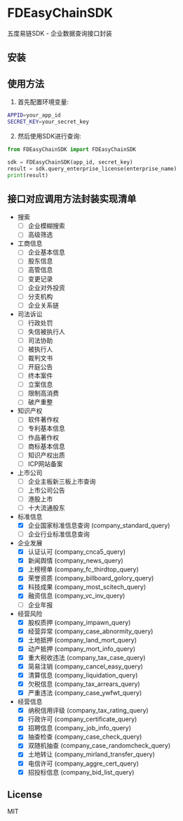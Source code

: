 # FDEasyChainSDK

五度易链SDK - 企业数据查询接口封装

## 安装

## 使用方法

1. 首先配置环境变量:

```bash
APPID=your_app_id
SECRET_KEY=your_secret_key
```

2. 然后使用SDK进行查询:

```python
from FDEasyChainSDK import FDEasyChainSDK

sdk = FDEasyChainSDK(app_id, secret_key)
result = sdk.query_enterprise_license(enterprise_name)
print(result)
```

## 接口对应调用方法封装实现清单

- 搜索
    - [ ] 企业模糊搜索
    - [ ] 高级筛选
- 工商信息
    - [ ] 企业基本信息
    - [ ] 股东信息
    - [ ] 高管信息
    - [ ] 变更记录
    - [ ] 企业对外投资
    - [ ] 分支机构
    - [ ] 企业关系链
- 司法诉讼
    - [ ] 行政处罚
    - [ ] 失信被执行人
    - [ ] 司法协助
    - [ ] 被执行人
    - [ ] 裁判文书
    - [ ] 开庭公告
    - [ ] 终本案件
    - [ ] 立案信息
    - [ ] 限制高消费
    - [ ] 破产重整
- 知识产权
    - [ ] 软件著作权
    - [ ] 专利基本信息
    - [ ] 作品著作权
    - [ ] 商标基本信息
    - [ ] 知识产权出质
    - [ ] ICP网站备案
- 上市公司
    - [ ] 企业主板新三板上市查询
    - [ ] 上市公司公告
    - [ ] 港股上市
    - [ ] 十大流通股东
- 标准信息
    - [x] 企业国家标准信息查询 (company_standard_query)
    - [ ] 企业行业标准信息查询
- 企业发展
    - [x] 认证认可 (company_cnca5_query)
    - [x] 新闻舆情 (company_news_query)
    - [x] 上榜榜单 (company_fc_thirdtop_query)
    - [x] 荣誉资质 (company_billboard_golory_query)
    - [x] 科技成果 (company_most_scitech_query)
    - [x] 融资信息 (company_vc_inv_query)
    - [ ] 企业年报
- 经营风险
    - [x] 股权质押 (company_impawn_query)
    - [x] 经营异常 (company_case_abnormity_query)
    - [x] 土地抵押 (company_land_mort_query)
    - [x] 动产抵押 (company_mort_info_query)
    - [x] 重大税收违法 (company_tax_case_query)
    - [x] 简易注销 (company_cancel_easy_query)
    - [x] 清算信息 (company_liquidation_query)
    - [x] 欠税信息 (company_tax_arrears_query)
    - [x] 严重违法 (company_case_ywfwt_query)
- 经营信息
    - [x] 纳税信用评级 (company_tax_rating_query)
    - [x] 行政许可 (company_certificate_query)
    - [x] 招聘信息 (company_job_info_query)
    - [x] 抽查检查 (company_case_check_query)
    - [x] 双随机抽查 (company_case_randomcheck_query)
    - [x] 土地转让 (company_mirland_transfer_query)
    - [x] 电信许可 (company_aggre_cert_query)
    - [x] 招投标信息 (company_bid_list_query)

## License

MIT